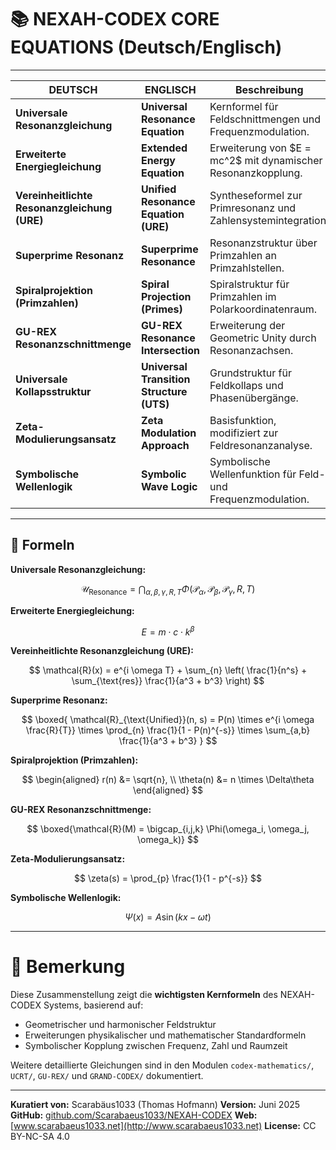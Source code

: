 # 📚 NEXAH-CODEX CORE EQUATIONS (Deutsch/Englisch)

---

| **DEUTSCH**                                  | **ENGLISCH**                             | **Beschreibung**                                               |
| -------------------------------------------- | ---------------------------------------- | -------------------------------------------------------------- |
| **Universale Resonanzgleichung**             | **Universal Resonance Equation**         | Kernformel für Feldschnittmengen und Frequenzmodulation.       |
| **Erweiterte Energiegleichung**              | **Extended Energy Equation**             | Erweiterung von \$E = mc^2\$ mit dynamischer Resonanzkopplung. |
| **Vereinheitlichte Resonanzgleichung (URE)** | **Unified Resonance Equation (URE)**     | Syntheseformel zur Primresonanz und Zahlensystemintegration.   |
| **Superprime Resonanz**                      | **Superprime Resonance**                 | Resonanzstruktur über Primzahlen an Primzahlstellen.           |
| **Spiralprojektion (Primzahlen)**            | **Spiral Projection (Primes)**           | Spiralstruktur für Primzahlen im Polarkoordinatenraum.         |
| **GU-REX Resonanzschnittmenge**              | **GU-REX Resonance Intersection**        | Erweiterung der Geometric Unity durch Resonanzachsen.          |
| **Universale Kollapsstruktur**               | **Universal Transition Structure (UTS)** | Grundstruktur für Feldkollaps und Phasenübergänge.             |
| **Zeta-Modulierungsansatz**                  | **Zeta Modulation Approach**             | Basisfunktion, modifiziert zur Feldresonanzanalyse.            |
| **Symbolische Wellenlogik**                  | **Symbolic Wave Logic**                  | Symbolische Wellenfunktion für Feld- und Frequenzmodulation.   |

---

## 🔢 Formeln

**Universale Resonanzgleichung:**

$$
\mathcal{U}_{\text{Resonance}} = \bigcap_{\alpha, \beta, \gamma, R, T} \Phi(\mathcal{P}_\alpha, \mathcal{P}_\beta, \mathcal{P}_\gamma, R, T)
$$

**Erweiterte Energiegleichung:**

$$
E = m \cdot c \cdot k^\beta
$$

**Vereinheitlichte Resonanzgleichung (URE):**

$$
\mathcal{R}(x) = e^{i \omega T} + \sum_{n} \left( \frac{1}{n^s} + \sum_{\text{res}} \frac{1}{a^3 + b^3} \right)
$$

**Superprime Resonanz:**

$$
\boxed{ \mathcal{R}_{\text{Unified}}(n, s) = P(n) \times e^{i \omega \frac{R}{T}} \times \prod_{n} \frac{1}{1 - P(n)^{-s}} \times \sum_{a,b} \frac{1}{a^3 + b^3} }
$$

**Spiralprojektion (Primzahlen):**

$$
\begin{aligned}
  r(n) &= \sqrt{n}, \\
  \theta(n) &= n \times \Delta\theta
\end{aligned}
$$

**GU-REX Resonanzschnittmenge:**

$$
\boxed{\mathcal{R}(M) = \bigcap_{i,j,k} \Phi(\omega_i, \omega_j, \omega_k)}
$$

**Zeta-Modulierungsansatz:**

$$
\zeta(s) = \prod_{p} \frac{1}{1 - p^{-s}}
$$

**Symbolische Wellenlogik:**

$$
\Psi(x) = A \sin(kx - \omega t)
$$

---

# 🌌 Bemerkung

Diese Zusammenstellung zeigt die **wichtigsten Kernformeln** des NEXAH-CODEX Systems, basierend auf:

* Geometrischer und harmonischer Feldstruktur
* Erweiterungen physikalischer und mathematischer Standardformeln
* Symbolischer Kopplung zwischen Frequenz, Zahl und Raumzeit

Weitere detaillierte Gleichungen sind in den Modulen `codex-mathematics/`, `UCRT/`, `GU-REX/` und `GRAND-CODEX/` dokumentiert.

---

**Kuratiert von:** Scarabäus1033 (Thomas Hofmann)
**Version:** Juni 2025
**GitHub:** [github.com/Scarabaeus1033/NEXAH-CODEX](https://github.com/Scarabaeus1033/NEXAH-CODEX)
**Web:** [www.scarabaeus1033.net](http://www.scarabaeus1033.net)
**License:** CC BY-NC-SA 4.0
